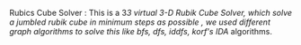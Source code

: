 Rubics Cube Solver :
This is a 3*3 virtual 3-D Rubik Cube Solver, which solve a jumbled rubik cube in minimum steps as possible , we used different graph algorithms to solve this like bfs, dfs, iddfs, korf's IDA* algorithms. 
